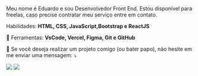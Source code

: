 <p align="left"> 
  Meu nome é Eduardo e sou Desenvolvedor Front End.
  Estou disponível para freelas, caso precise contratar meu serviço entre em contato.
</p>

<p align="left">
  Habilidades: <strong>HTML, CSS, JavaScript,Bootstrap e ReactJS</strong>
</p>

<p align="left">
  💼 Ferramentas: <strong>VsCode, Vercel, Figma, Git e GitHub</strong>
</p>

<p align="left">
  💌 Se você deseja realizar um projeto comigo (ou bater papo), não hesite em me enviar uma mensagem: ⤵️
</p>

  <p align="left">
  <a href="https://www.instagram.com/eduardosimass/" alt="Instagram">
  <img src="https://img.shields.io/badge/-Instagram-DF0174?style=for-the-badge&logo=instagram&logoColor=white&link=https://www.instagram.com/eduardosimass/"/></a>
  
  <a href="https://www.linkedin.com/in/eduardo-simas-b8203a205/" alt="Linkedin">
  <img src="https://img.shields.io/badge/-Linkedin-0e76a8?style=for-the-badge&logo=Linkedin&logoColor=white&link=https://www.linkedin.com/in/eduardo-simas-b8203a205/" /></a>

